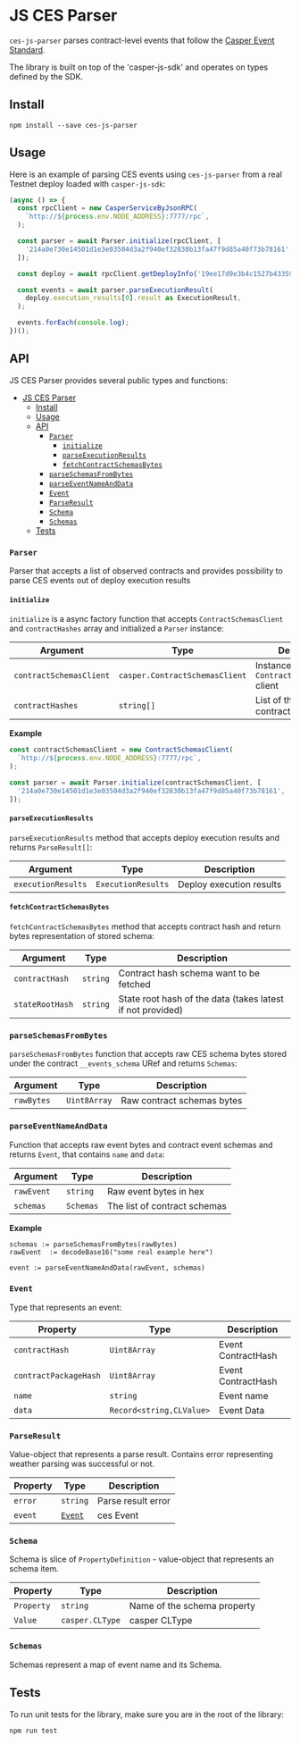 # JS CES Parser

`ces-js-parser` parses contract-level events that follow
the [Casper Event Standard](https://github.com/make-software/casper-event-standard).

The library is built on top of the 'casper-js-sdk' and operates on types defined by the SDK.

## Install

``
npm install --save ces-js-parser
``

## Usage

Here is an example of parsing CES events using `ces-js-parser` from a real Testnet deploy loaded
with `casper-js-sdk`:

```typescript
(async () => {
  const rpcClient = new CasperServiceByJsonRPC(
    `http://${process.env.NODE_ADDRESS}:7777/rpc`,
  );

  const parser = await Parser.initialize(rpcClient, [
    '214a0e730e14501d1e3e03504d3a2f940ef32830b13fa47f9d85a40f73b78161',
  ]);

  const deploy = await rpcClient.getDeployInfo('19ee17d9e3b4c1527b433598e647b69aa9a153864eb12433489f99224bfc9442');

  const events = await parser.parseExecutionResult(
    deploy.execution_results[0].result as ExecutionResult,
  );

  events.forEach(console.log);
})();
```

## API

JS CES Parser provides several public types and functions:

- [JS CES Parser](#js-ces-parser)
  - [Install](#install)
  - [Usage](#usage)
  - [API](#api)
    - [`Parser`](#parser)
      - [`initialize`](#initialize)
      - [`parseExecutionResults`](#parseexecutionresults)
      - [`fetchContractSchemasBytes`](#fetchcontractschemasbytes)
    - [`parseSchemasFromBytes`](#parseschemasfrombytes)
    - [`parseEventNameAndData`](#parseeventnameanddata)
    - [`Event`](#event)
    - [`ParseResult`](#parseresult)
    - [`Schema`](#schema)
    - [`Schemas`](#schemas)
  - [Tests](#tests)

### `Parser`

Parser that accepts a list of observed contracts and provides possibility to parse CES events out of deploy execution
results

#### `initialize`

`initialize` is a async factory function that accepts `ContractSchemasClient` and `contractHashes` array and initialized a `Parser` instance:

| Argument                | Type                           | Description                                    |
| ----------------------- | ------------------------------ | ---------------------------------------------- |
| `contractSchemasClient` | `casper.ContractSchemasClient` | Instance of the `ContractSchemasClient` client |
| `contractHashes`        | `string[]`                     | List of the observed contract hashes           |

**Example**

```typescript
const contractSchemasClient = new ContractSchemasClient(
  `http://${process.env.NODE_ADDRESS}:7777/rpc`,
);

const parser = await Parser.initialize(contractSchemasClient, [
  '214a0e730e14501d1e3e03504d3a2f940ef32830b13fa47f9d85a40f73b78161',
]);
```

#### `parseExecutionResults`

`parseExecutionResults` method that accepts deploy execution results and returns `ParseResult[]`:

| Argument           | Type               | Description              |
| ------------------ | ------------------ | ------------------------ |
| `executionResults` | `ExecutionResults` | Deploy execution results |

#### `fetchContractSchemasBytes`

`fetchContractSchemasBytes` method that accepts contract hash and return bytes representation of stored schema:

| Argument        | Type     | Description                                                |
| --------------- | -------- | ---------------------------------------------------------- |
| `contractHash`  | `string` | Contract hash schema want to be fetched                    |
| `stateRootHash` | `string` | State root hash of the data (takes latest if not provided) |

### `parseSchemasFromBytes`

`parseSchemasFromBytes` function that accepts raw CES schema bytes stored under the contract `__events_schema` URef and
returns `Schemas`:

| Argument   | Type         | Description                |
| ---------- | ------------ | -------------------------- |
| `rawBytes` | `Uint8Array` | Raw contract schemas bytes |

### `parseEventNameAndData`

Function that accepts raw event bytes and contract event schemas and returns `Event`, that contains `name` and `data`:

| Argument   | Type      | Description                  |
| ---------- | --------- | ---------------------------- |
| `rawEvent` | `string`  | Raw event bytes in hex       |
| `schemas`  | `Schemas` | The list of contract schemas |

**Example**

```
schemas := parseSchemasFromBytes(rawBytes)
rawEvent  := decodeBase16("some real example here")

event := parseEventNameAndData(rawEvent, schemas)
```

### `Event`

Type that represents an event:

| Property              | Type                     | Description        |
| --------------------- | ------------------------ | ------------------ |
| `contractHash`        | `Uint8Array`             | Event ContractHash |
| `contractPackageHash` | `Uint8Array`             | Event ContractHash |
| `name`                | `string`                 | Event name         |
| `data`                | `Record<string,CLValue>` | Event Data         |

### `ParseResult`

Value-object that represents a parse result. Contains error representing weather parsing was successful or not.

| Property | Type              | Description        |
| -------- | ----------------- | ------------------ |
| `error`  | `string`          | Parse result error |
| `event`  | [`Event`](#Event) | ces Event          |

### `Schema`

Schema is slice of `PropertyDefinition` - value-object that represents an schema item.

| Property   | Type            | Description                 |
| ---------- | --------------- | --------------------------- |
| `Property` | `string`        | Name of the schema property |
| `Value`    | `casper.CLType` | casper CLType               |

### `Schemas`

Schemas represent a map of event name and its Schema.

## Tests

To run unit tests for the library, make sure you are in the root of the library:

``
npm run test
``
